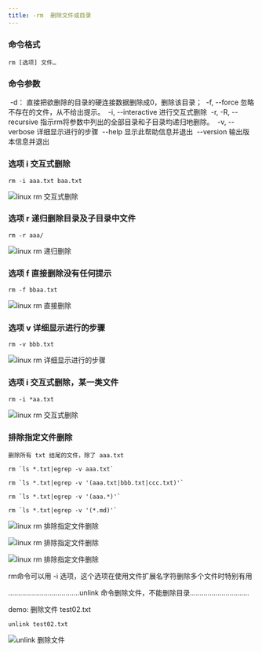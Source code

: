 ```yaml
---
title: -rm  删除文件或目录
---
```

### 命令格式

```
rm [选项] 文件…
```

### 命令参数

​    -d：   直接把欲删除的目录的硬连接数据删除成0，删除该目录；
​    -f, --force       忽略不存在的文件，从不给出提示。
​    -i, --interactive    进行交互式删除
​    -r, -R, --recursive       指示rm将参数中列出的全部目录和子目录均递归地删除。
​    -v, --verbose        详细显示进行的步骤
​       --help               显示此帮助信息并退出
​       --version          输出版本信息并退出

### 选项  i  交互式删除

```
rm -i aaa.txt baa.txt
```

![linux rm 交互式删除](/img/ubuntu/linux_command/linux_rm/rm_i.png "linux rm 交互式删除")

### 选项  r  递归删除目录及子目录中文件

```
rm -r aaa/
```

![linux rm 递归删除](/img/ubuntu/linux_command/linux_rm/rm_r.png "linux rm 递归删除")

### 选项  f  直接删除没有任何提示

```
rm -f bbaa.txt
```

![linux rm 直接删除](/img/ubuntu/linux_command/linux_rm/rm_f.png "linux rm 直接删除")

### 选项  v  详细显示进行的步骤

```
rm -v bbb.txt
```

![linux rm  详细显示进行的步骤](/img/ubuntu/linux_command/linux_rm/rm_v.png "linux rm  详细显示进行的步骤")

### 选项  i  交互式删除，某一类文件

```
rm -i *aa.txt
```

![linux rm 交互式删除](/img/ubuntu/linux_command/linux_rm/rm_i_regex01.png "linux rm 交互式删除")

### 排除指定文件删除

```
删除所有 txt 结尾的文件，除了 aaa.txt 

rm `ls *.txt|egrep -v aaa.txt`

rm `ls *.txt|egrep -v '(aaa.txt|bbb.txt|ccc.txt)'`

rm `ls *.txt|egrep -v '(aaa.*)'`

rm `ls *.txt|egrep -v '(*.md)'`
```

![linux rm 排除指定文件删除](/img/ubuntu/linux_command/linux_rm/rm_other_01.png "linux rm 排除指定文件删除")

![linux rm 排除指定文件删除](/img/ubuntu/linux_command/linux_rm/rm_other_02.png "linux rm 排除指定文件删除")

![linux rm 排除指定文件删除](/img/ubuntu/linux_command/linux_rm/rm_other_04.png "linux rm 排除指定文件删除")

rm命令可以用 -i 选项，这个选项在使用文件扩展名字符删除多个文件时特别有用



………………………………unlink 命令删除文件，不能删除目录…………………………

demo: 删除文件 test02.txt 

```
unlink test02.txt
```

![unlink 删除文件](/img/ubuntu/linux_command/linux_rm/unlink.png "unlink 删除文件")



















